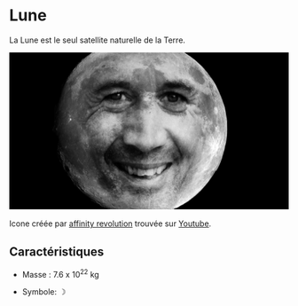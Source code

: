 # Lune

La Lune est le seul satellite naturelle de la Terre. 

![Icone de Lune](lune.jpg)

Icone créée par [affinity revolution](https://www.youtube.com/@AffinityRevolution) trouvée sur [Youtube](https://www.youtube.com).

## Caractéristiques

- Masse : 7.6 x 10<sup>22</sup> kg

- Symbole: &#x263d; 
